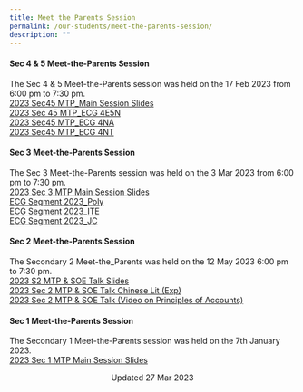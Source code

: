```yaml
---
title: Meet the Parents Session
permalink: /our-students/meet-the-parents-session/
description: ""
---
```

#### Sec 4 &amp; 5 Meet-the-Parents Session 
The Sec 4 &amp; 5 Meet-the-Parents session was held on the 17 Feb 2023 from 6:00 pm to 7:30 pm.   
  [2023 Sec45 MTP_Main Session Slides](/files/2023%20Sec%2045%20MTP_%20Main%20Slides.pdf)<br>[2023 Sec 45 MTP_ECG 4E5N](/files/2023%20Sec45%20MTP_ECG%204E5N.pdf)<br>[2023 Sec45 MTP_ECG 4NA](/files/2023%20Sec45%20MTP_ECG%204NA.pdf)<br>[2023 Sec45 MTP_ECG 4NT](/files/2023%20Sec45%20MTP_ECG%204NT.pdf)

#### Sec 3 Meet-the-Parents Session   
The Sec 3 Meet-the-Parents session was held on the 3 Mar 2023 from 6:00 pm to 7:30 pm.  
[2023 Sec 3 MTP Main Session Slides](/files/2023%20Sec3%20MTP%20Main%20Session%20Slides%20(Website).pdf)<br>
[ECG Segment 2023_Poly](/files/ECG%20Segment%202023_Poly.pdf)<br>
[ECG Segment 2023_ITE](/files/ECG%20Segment%202023_ITE.pdf)<br>[ECG Segment 2023_JC](/files/ECG%20Segment%202023_JC.pdf)

  

  
#### Sec 2 Meet-the-Parents Session  
The Secondary 2 Meet-the_Parents was held on the 12 May 2023 6:00 pm to 7:30 pm.<br>
[2023 S2 MTP &amp; SOE Talk Slides](/files/s2%20mtp%20&amp;%20soe%20talk%202023.pdf)<br>
[2023 Sec 2 MTP &amp; SOE Talk Chinese Lit (Exp)](/files/2023%20s2_mtp%20&amp;%20soe_chinese%20lit%20exp)<br>
[2023 Sec 2 MTP &amp; SOE Talk (Video on Principles of Accounts)](https://youtu.be/XAHsknlDnjc)

  
#### Sec 1 Meet-the-Parents Session  
  
The Secondary 1 Meet-the-Parents session was held on the 7th January 2023.  
 [2023 Sec 1 MTP Main Session Slides](/files/2023%20Sec%201%20MTP%20Slides%20(1).pdf)

  


<center> Updated 27 Mar 2023 </center>